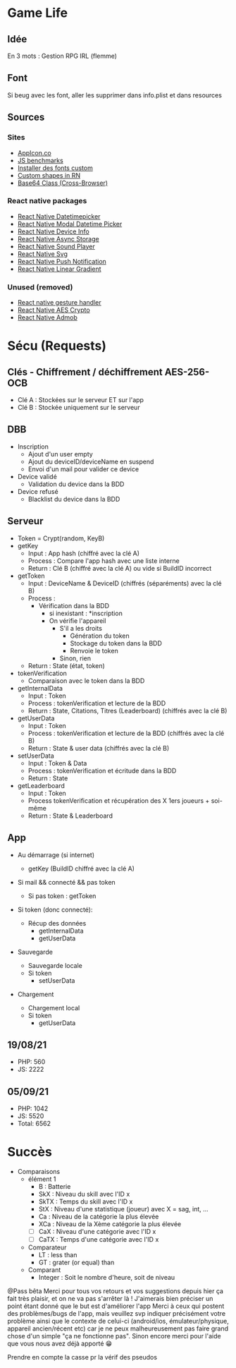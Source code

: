# Game Life

## Idée
En 3 mots : Gestion RPG IRL
(flemme)

## Font
Si beug avec les font, aller les supprimer dans info.plist et dans resources

## Sources
### Sites
* [AppIcon.co](https://appicon.co/)
* [JS benchmarks](https://jsben.ch/WqlIl)
* [Installer des fonts custom](https://www.bigbinary.com/learn-react-native/adding-custom-fonts)
* [Custom shapes in RN](https://codedaily.io/tutorials/The-Shapes-of-React-Native)
* [Base64 Class (Cross-Browser)](https://stackoverflow.com/questions/246801/how-can-you-encode-a-string-to-base64-in-javascript)

### React native packages
* [React Native Datetimepicker](https://github.com/react-native-community/react-native-datetimepicker)
* [React Native Modal Datetime Picker](https://github.com/mmazzarolo/react-native-modal-datetime-picker)
* [React Native Device Info](https://github.com/react-native-device-info/react-native-device-info)
* [React Native Async Storage](https://github.com/react-native-async-storage/async-storage)
* [React Native Sound Player](https://www.npmjs.com/package/react-native-sound-player)
* [React Native Svg](https://github.com/react-native-svg/react-native-svg)
* [React Native Push Notification](https://www.npmjs.com/package/react-native-push-notification)
* [React Native Linear Gradient](https://github.com/react-native-linear-gradient/react-native-linear-gradient)

### Unused (removed)
* [React native gesture handler](https://www.npmjs.com/package/react-native-gesture-handler)
* [React Native AES Crypto](https://www.npmjs.com/package/react-native-aes-crypto)
* [React Native Admob](https://react-native-admob.github.io/admob)

# Sécu (Requests)
## Clés - Chiffrement / déchiffrement AES-256-OCB
* Clé A : Stockées sur le serveur ET sur l'app
* Clé B : Stockée uniquement sur le serveur
## DBB
* Inscription
    - Ajout d'un user empty
    - Ajout du deviceID/deviceName en suspend
    - Envoi d'un mail pour valider ce device
* Device validé
    - Validation du device dans la BDD
* Device refusé
    - Blacklist du device dans la BDD
## Serveur
* Token = Crypt(random, KeyB)
* getKey
    * Input : App hash (chiffré avec la clé A)
    * Process : Compare l'app hash avec une liste interne
    * Return : Clé B (chiffré avec la clé A) ou vide si BuildID incorrect
* getToken
    * Input : DeviceName & DeviceID (chiffrés (séparéments) avec la clé B)
    * Process :
        - Vérification dans la BDD
            - si inexistant : *inscription
            - On vérifie l'appareil
                - S'il a les droits
                    - Génération du token
                    - Stockage du token dans la BDD
                    - Renvoie le token
                - Sinon, rien
    * Return : State (état, token)
* tokenVerification
    * Comparaison avec le token dans la BDD
* getInternalData
    * Input : Token
    * Process : tokenVerification et lecture de la BDD
    * Return : State, Citations, Titres (Leaderboard) (chiffrés avec la clé B)
* getUserData
    * Input : Token
    * Process : tokenVerification et lecture de la BDD (chiffrés avec la clé B)
    * Return : State & user data (chiffrés avec la clé B)
* setUserData
    * Input : Token & Data
    * Process : tokenVerification et écritude dans la BDD
    * Return : State
* getLeaderboard
    * Input : Token
    * Process tokenVerification et récupération des X 1ers joueurs + soi-même
    * Return : State & Leaderboard
## App
* Au démarrage (si internet)
    * getKey (BuildID chiffré avec la clé A)
* Si mail && connecté && pas token
    * Si pas token : getToken
* Si token (donc connecté):
    * Récup des données
        - getInternalData
        - getUserData

* Sauvegarde
    - Sauvegarde locale
    - Si token
        - setUserData

* Chargement
    - Chargement local
    - Si token
        - getUserData

## 19/08/21
* PHP: 560
* JS: 2222
## 05/09/21
* PHP: 1042
* JS: 5520
* Total: 6562

# Succès
* Comparaisons
    * élément 1
        - B : Batterie
        - SkX : Niveau du skill avec l'ID x
        - SkTX : Temps du skill avec l'ID x
        - StX : Niveau d'une statistique (joueur) avec X = sag, int, ...
        - Ca : Niveau de la catégorie la plus élevée
        - XCa : Niveau de la Xème catégorie la plus élevée
        - [ ] CaX : Niveau d'une catégorie avec l'ID x
        - [ ] CaTX : Temps d'une catégorie avec l'ID x
    * Comparateur
        - LT : less than
        - GT : grater (or equal) than
    * Comparant
        - Integer : Soit le nombre d'heure, soit de niveau


@Pass bêta Merci pour tous vos retours et vos suggestions depuis hier ça fait très plaisir, et on ne va pas s'arrêter là !
J'aimerais bien préciser un point étant donné que le but est d'améliorer l'app
Merci à ceux qui postent des problèmes/bugs de l'app, mais veuillez svp indiquer précisément votre problème ainsi que le contexte de celui-ci (android/ios, émulateur/physique, appareil ancien/récent etc) car je ne peux malheureusement pas faire grand chose d'un simple "ça ne fonctionne pas".
Sinon encore merci pour l'aide que vous nous avez déjà apporté :grin:

Prendre en compte la casse pr la vérif des pseudos